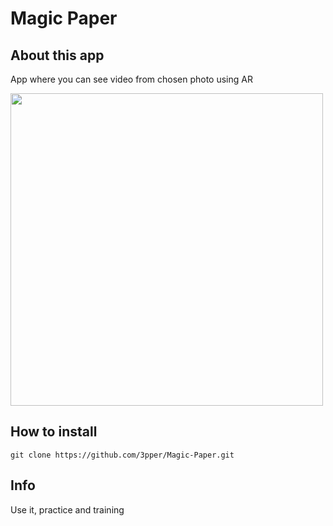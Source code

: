 # Magic Paper

## About this app

App where you can see video from chosen photo using AR

<img src="https://github.com/3pper/Magic-Paper/blob/main/Documents/image.gif" width="500">

## How to install 

```
git clone https://github.com/3pper/Magic-Paper.git
```
## Info 

Use it, practice and training 

